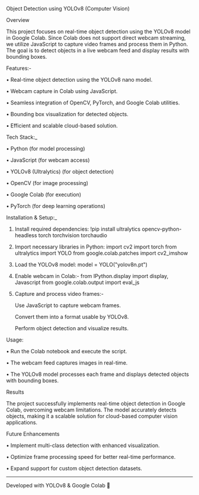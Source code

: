 Object Detection using YOLOv8 (Computer Vision)

Overview

This project focuses on real-time object detection using the YOLOv8 model in Google Colab. Since Colab does not support direct webcam streaming, we utilize JavaScript to capture video frames and process them in Python. The goal is to detect objects in a live webcam feed and display results with bounding boxes.

Features:-

•	Real-time object detection using the YOLOv8 nano model.

•	Webcam capture in Colab using JavaScript.

•	Seamless integration of OpenCV, PyTorch, and Google Colab utilities.

•	Bounding box visualization for detected objects.

•	Efficient and scalable cloud-based solution.


Tech Stack:_

•	Python (for model processing)

•	JavaScript (for webcam access)

•	YOLOv8 (Ultralytics) (for object detection)

•	OpenCV (for image processing)

•	Google Colab (for execution)

•	PyTorch (for deep learning operations)

Installation & Setup:_

1.	Install required dependencies:
                     !pip install ultralytics opencv-python-headless torch torchvision torchaudio
2.	Import necessary libraries in Python:
          import cv2
          import torch
          from ultralytics import YOLO
          from google.colab.patches import cv2_imshow
3.	Load the YOLOv8 model:
                       model = YOLO("yolov8n.pt")
4.	Enable webcam in Colab:-
           from IPython.display import display, Javascript
                       from google.colab.output import eval_js
  	
6.	Capture and process video frames:-
   
      Use JavaScript to capture webcam frames.
  	
      Convert them into a format usable by YOLOv8.
  	
      Perform object detection and visualize results.

Usage:

•	Run the Colab notebook and execute the script.

•	The webcam feed captures images in real-time.

•	The YOLOv8 model processes each frame and displays detected objects with bounding boxes.

Results

The project successfully implements real-time object detection in Google Colab, overcoming webcam limitations. The model accurately detects objects, making it a scalable solution for cloud-based computer vision applications.

Future Enhancements

•	Implement multi-class detection with enhanced visualization.

•	Optimize frame processing speed for better real-time performance.

•	Expand support for custom object detection datasets.
________________________________________
Developed with YOLOv8 & Google Colab 🚀

